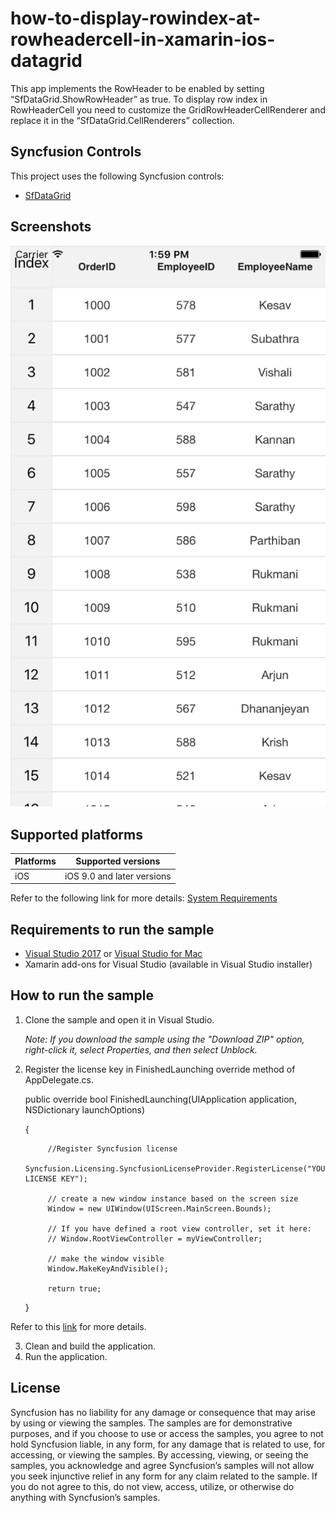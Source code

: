 # how-to-display-rowindex-at-rowheadercell-in-xamarin-ios-datagrid

This app implements the RowHeader to be enabled by setting “SfDataGrid.ShowRowHeader” as true. To display row index in RowHeaderCell you need to customize the GridRowHeaderCellRenderer and replace it in the “SfDataGrid.CellRenderers” collection. 

## Syncfusion Controls

This project uses the following Syncfusion controls:

* [SfDataGrid](https://www.syncfusion.com/xamarin-ui-controls/datagrid)

## Screenshots

![RowHeader](DisplayRowIndex\DisplayRowIndex\Screenshots\SfDataGrid.png)


## Supported platforms

| Platforms | Supported versions |
| --------- | ------------------ |
| iOS | iOS 9.0 and later versions |

Refer to the following link for more details: 
[System Requirements](https://help.syncfusion.com/xamarin/installation-and-upgrade/system-requirements)

## Requirements to run the sample

* [Visual Studio 2017](https://visualstudio.microsoft.com/downloads/) or [Visual Studio for Mac](https://visualstudio.microsoft.com/vs/mac/)
* Xamarin add-ons for Visual Studio (available in Visual Studio installer)

## How to run the sample

1. Clone the sample and open it in Visual Studio.

   *Note: If you download the sample using the "Download ZIP" option, right-click it, select Properties, and then select Unblock.*

2. Register the license key in FinishedLaunching override method of AppDelegate.cs.


      public override bool FinishedLaunching(UIApplication application, NSDictionary launchOptions)
    
    {
      
      	    //Register Syncfusion license
      	    Syncfusion.Licensing.SyncfusionLicenseProvider.RegisterLicense("YOUR LICENSE KEY");
      
      	    // create a new window instance based on the screen size
      	    Window = new UIWindow(UIScreen.MainScreen.Bounds);
      
          	// If you have defined a root view controller, set it here:
      	    // Window.RootViewController = myViewController;
      
      	    // make the window visible
      	    Window.MakeKeyAndVisible();
      
      	    return true;
      }

Refer to this [link](https://help.syncfusion.com/common/essential-studio/licensing/license-key#xamarinios) for more details.

3. Clean and build the application.
4. Run the application.

## License

Syncfusion has no liability for any damage or consequence that may arise by using or viewing the samples. The samples are for demonstrative purposes, and if you choose to use or access the samples, you agree to not hold Syncfusion liable, in any form, for any damage that is related to use, for accessing, or viewing the samples. By accessing, viewing, or seeing the samples, you acknowledge and agree Syncfusion’s samples will not allow you seek injunctive relief in any form for any claim related to the sample. If you do not agree to this, do not view, access, utilize, or otherwise do anything with Syncfusion’s samples.
